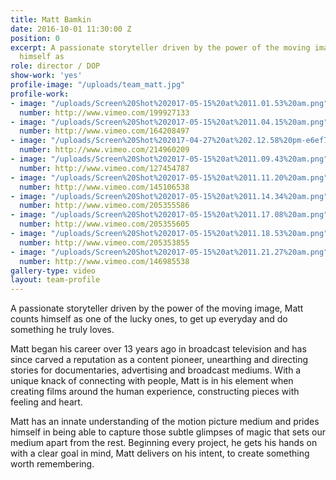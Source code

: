 ```yaml
---
title: Matt Bamkin
date: 2016-10-01 11:30:00 Z
position: 0
excerpt: A passionate storyteller driven by the power of the moving image, Matt counts
  himself as
role: director / DOP
show-work: 'yes'
profile-image: "/uploads/team_matt.jpg"
profile-work:
- image: "/uploads/Screen%20Shot%202017-05-15%20at%2011.01.53%20am.png"
  number: http://www.vimeo.com/199927133
- image: "/uploads/Screen%20Shot%202017-05-15%20at%2011.04.15%20am.png"
  number: http://www.vimeo.com/164208497
- image: "/uploads/Screen%20Shot%202017-04-27%20at%202.12.58%20pm-e6ef7c.png"
  number: http://www.vimeo.com/214960209
- image: "/uploads/Screen%20Shot%202017-05-15%20at%2011.09.43%20am.png"
  number: http://www.vimeo.com/127454787
- image: "/uploads/Screen%20Shot%202017-05-15%20at%2011.11.20%20am.png"
  number: http://www.vimeo.com/145106538
- image: "/uploads/Screen%20Shot%202017-05-15%20at%2011.14.34%20am.png"
  number: http://www.vimeo.com/205355586
- image: "/uploads/Screen%20Shot%202017-05-15%20at%2011.17.08%20am.png"
  number: http://www.vimeo.com/205355605
- image: "/uploads/Screen%20Shot%202017-05-15%20at%2011.18.53%20am.png"
  number: http://www.vimeo.com/205353855
- image: "/uploads/Screen%20Shot%202017-05-15%20at%2011.21.27%20am.png"
  number: http://www.vimeo.com/146985538
gallery-type: video
layout: team-profile
---
```


A passionate storyteller driven by the power of the moving image, Matt counts himself as one of the lucky ones, to get up everyday and do something he truly loves.

Matt began his career over 13 years ago in broadcast television and has since carved a reputation as a content pioneer, unearthing and directing stories for documentaries, advertising and broadcast mediums. With a unique knack of connecting with people, Matt is in his element when creating films around the human experience, constructing pieces with feeling and heart.

Matt has an innate understanding of the motion picture medium and prides himself in being able to capture those subtle glimpses of magic that sets our medium apart from the rest. Beginning every project, he gets his hands on with a clear goal in mind, Matt delivers on his intent, to create something worth remembering.
